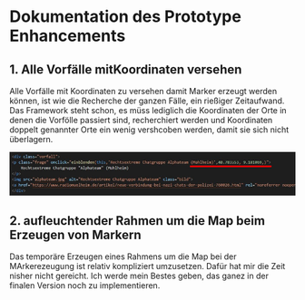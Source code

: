 
# Dokumentation des Prototype Enhancements

## 1. Alle Vorfälle mitKoordinaten versehen

Alle Vorfälle mit Koordinaten zu versehen damit Marker erzeugt werden können, ist wie die Recherche der ganzen Fälle, ein rießiger Zeitaufwand. Das Framework steht schon, es müss lediglich die Koordinaten der Orte in denen die Vorfölle passiert sind, recherchiert werden und Koordinaten doppelt genannter Orte ein wenig vershcoben werden, damit sie sich nicht überlagern.  

![Koordinaten](koordinaten.jpg)

## 2. aufleuchtender Rahmen um die Map beim Erzeugen von Markern
Das temporäre Erzeugen eines Rahmens um die Map bei der MArkerezeugung ist relativ kompliziert umzusetzen. Dafür hat mir die Zeit nisher nicht gereicht. 
Ich werde mein Bestes geben, das ganez in der finalen Version noch zu implementieren. 

